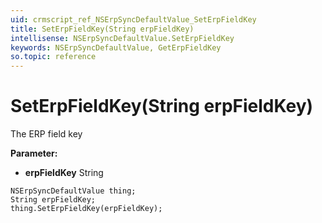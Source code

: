 ```yaml
---
uid: crmscript_ref_NSErpSyncDefaultValue_SetErpFieldKey
title: SetErpFieldKey(String erpFieldKey)
intellisense: NSErpSyncDefaultValue.SetErpFieldKey
keywords: NSErpSyncDefaultValue, GetErpFieldKey
so.topic: reference
---
```


# SetErpFieldKey(String erpFieldKey)

The ERP field key

**Parameter:** 
* **erpFieldKey** String

```crmscript
NSErpSyncDefaultValue thing;
String erpFieldKey;
thing.SetErpFieldKey(erpFieldKey);
```

